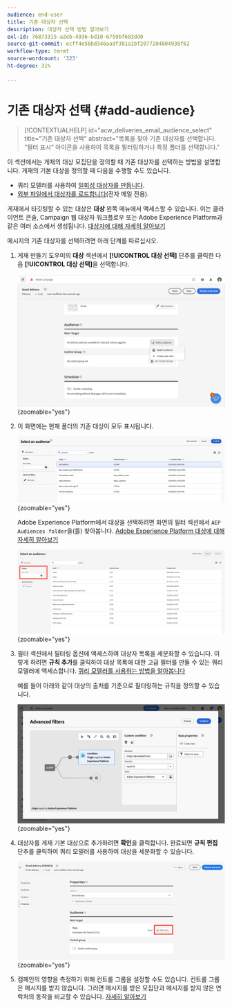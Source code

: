 ```yaml
---
audience: end-user
title: 기존 대상자 선택
description: 대상자 선택 방법 알아보기
exl-id: 76873315-a2eb-4936-bd10-6759bf603dd0
source-git-commit: ecff4e56bd346aadf381a1bf2077204804938f62
workflow-type: tm+mt
source-wordcount: '323'
ht-degree: 31%

---
```



# 기존 대상자 선택 {#add-audience}

>[!CONTEXTUALHELP]
>id="acw_deliveries_email_audience_select"
>title="기존 대상자 선택"
>abstract="목록을 찾아 기존 대상자를 선택합니다. “필터 표시” 아이콘을 사용하여 목록을 필터링하거나 특정 폴더를 선택합니다."

이 섹션에서는 게재의 대상 모집단을 정의할 때 기존 대상자를 선택하는 방법을 설명합니다. 게재의 기본 대상을 정의할 때 다음을 수행할 수도 있습니다.
* 쿼리 모델러를 사용하여 [일회성 대상자를 만듭니다](one-time-audience.md).
* [외부 파일에서 대상자를 로드합니다](file-audience.md)(전자 메일 전용).

게재에서 타깃팅할 수 있는 대상은 **대상** 왼쪽 메뉴에서 액세스할 수 있습니다. 이는 클라이언트 콘솔, Campaign 웹 대상자 워크플로우 또는 Adobe Experience Platform과 같은 여러 소스에서 생성됩니다. [대상자에 대해 자세히 알아보기](manage-audience.md)

메시지의 기존 대상자를 선택하려면 아래 단계를 따르십시오.

1. 게재 만들기 도우미의 **대상** 섹션에서 **[!UICONTROL 대상 선택]** 단추를 클릭한 다음 **[!UICONTROL 대상 선택]**&#x200B;을 선택합니다.

   ![](assets/create-audience.png){zoomable="yes"}

1. 이 화면에는 현재 폴더의 기존 대상이 모두 표시됩니다.

   ![](assets/create-audience2.png){zoomable="yes"}

   Adobe Experience Platform에서 대상을 선택하려면 화면의 필터 섹션에서 `AEP Audiences folder`을(를) 찾아봅니다. [Adobe Experience Platform 대상에 대해 자세히 알아보기](manage-audience.md#monitor)

   ![](assets/select-audience-folder.png){zoomable="yes"}

1. 필터 섹션에서 필터링 옵션에 액세스하여 대상자 목록을 세분화할 수 있습니다. 이렇게 하려면 **규칙 추가**&#x200B;를 클릭하여 대상 목록에 대한 고급 필터를 만들 수 있는 쿼리 모델러에 액세스합니다. [쿼리 모델러를 사용하는 방법을 알아봅니다](../query/query-modeler-overview.md)

   예를 들어 아래와 같이 대상의 출처를 기준으로 필터링하는 규칙을 정의할 수 있습니다.

   ![](assets/filter-on-aep-audience.png){zoomable="yes"}

1. 대상자를 게재 기본 대상으로 추가하려면 **확인**&#x200B;을 클릭합니다. 완료되면 **규칙 편집** 단추를 클릭하여 쿼리 모델러를 사용하여 대상을 세분화할 수 있습니다.

   ![](assets/refine-audience.png){zoomable="yes"}

1. 캠페인의 영향을 측정하기 위해 컨트롤 그룹을 설정할 수도 있습니다. 컨트롤 그룹은 메시지를 받지 않습니다. 그러면 메시지를 받은 모집단과 메시지를 받지 않은 연락처의 동작을 비교할 수 있습니다. [자세히 알아보기](control-group.md)
